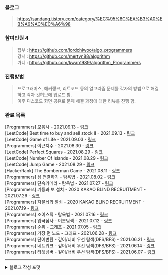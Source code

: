 ### 블로그  
> https://sandang.tistory.com/category/%EC%95%8C%EA%B3%A0%EB%A6%AC%EC%A6%98

### 참여인원 4
> 잡부 : https://github.com/lordchiwoo/algo_programmers  
> 강서 : https://github.com/mertyn88/algorithm  
> 가니 : https://github.com/kwan1989/algorithm_Programmers

### 진행방법
> 프로그래머스, 해커랭크, 리트코드 등의 알고리즘 문제를 각자의 방법으로 해결하고 각자 깃허브에 업로드 함.  
> 이후 디스코드 화면 공유로 문제 해결 과정에 대한 리뷰를 진행 함. 

### 완료 목록 
[Programmers] 모음사 - 2021.09.13 - [링크](https://sandang.tistory.com/38?category=491892)  
[LeetCode] Best time to buy and sell stock II - 2021.09.13 - [링크](https://sandang.tistory.com/37?category=491892)  
[LeetCode] Game of Life - 2021.09.03 - [링크](https://sandang.tistory.com/36?category=491892)    
[Programmers] 야근지수 - 2021.08.30 - [링크](https://sandang.tistory.com/35?category=491892)    
[LeetCode] Perfect Squares - 2021.08.29 - [링크](https://sandang.tistory.com/34?category=491892)    
[LeetCode] Number Of Islands - 2021.08.29 - [링크](https://sandang.tistory.com/33?category=491892)    
[LeetCode] Jump Game - 2021.08.29 - [링크](https://sandang.tistory.com/32?category=491892)    
[HackerRank] The Bomberman Game - 2021.08.11 - [링크](https://sandang.tistory.com/31?category=491892)    
[Programmers] 섬 연결하기 - 탐욕법 - 2021.08.02 - [링크](https://sandang.tistory.com/30?category=491892)    
[Programmers] 단속카메라 - 탐욕법 - 2021.07.27 - [링크](https://sandang.tistory.com/29?category=491892)    
[Programmers] 기둥과 보 설치 - 2020 KAKAO BLIND RECRUITMENT - 2021.07.26 - [링크](https://sandang.tistory.com/28?category=491892)    
[Programmers] 자물쇠와 열쇠 - 2020 KAKAO BLIND RECRUITMENT - 2021.07.19 - [링크](https://sandang.tistory.com/27?category=491892)    
[Programmers] 조이스틱 - 탐욕법 - 2021.07.16 - [링크](https://sandang.tistory.com/26?category=491892)    
[Programmers] 입국심사 - 이분탐색 - 2021.07.12 - [링크](https://sandang.tistory.com/25?category=491892)    
[Programmers] 순위 - 그래프 - 2021.07.05 - [링크](https://sandang.tistory.com/24?category=491892)    
[Programmers] 가장 먼 노드 - 그래프 - 2021.06.28 - [링크](https://sandang.tistory.com/23?category=491892)    
[Programmers] 단어변환 - 깊이/너비 우선 탐색(DFS/BFS) - 2021.06.21 - [링크](https://sandang.tistory.com/22?category=491892)    
[Programmers] 네트워크 - 깊이/너비 우선 탐색(DFS/BFS) - 2021.06.14 - [링크](https://sandang.tistory.com/21?category=491892)  
[Programmers] 타겟넘버 - 깊이/너비 우선 탐색(DFS/BFS) - 2021.06.07 - [링크](https://sandang.tistory.com/20?category=491892)    

---



<details markdown="1">
  <summary>블로그 작성 포맷 </summary>

## 블로그 작성 포맷
문제 링크 : [Programmers]()  
나의 풀이 : [Git Solution]()  

---

### 문제내용
````

````
|n|results|return|  
|---|---|---|  
|5|[[4, 3], [4, 2], [3, 2], [1, 2], [2, 5]]|2|  

### 풀이과정
##### 초기구상
1.

##### 진행하며 수정된 내용  
 - 

##### 최종형태
1. 

##### 실행결과
    테스트 1 〉   통과 (0.11ms, 52.2MB)  

</details>
